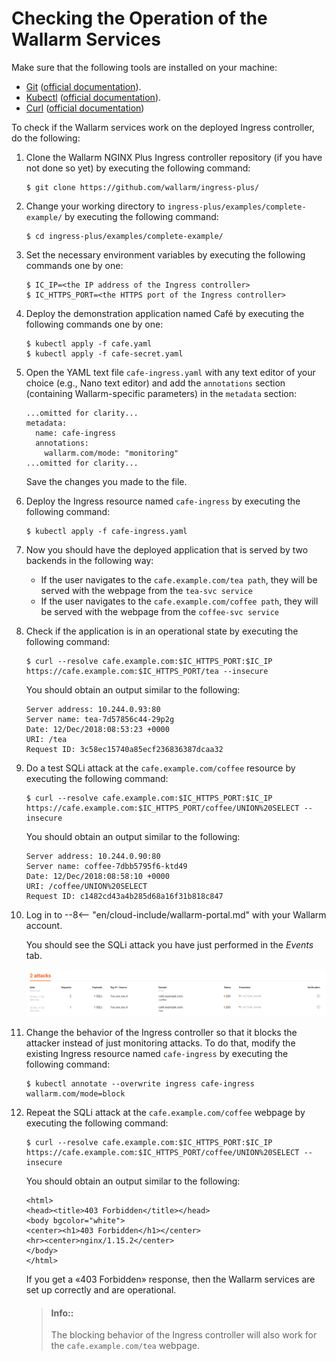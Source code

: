 ﻿
[link-git-website]:         https://git-scm.com/
[link-git-docs]:            https://git-scm.com/doc
[link-kubectl-website]:     https://kubernetes.io/docs/reference/kubectl/overview/
[link-kubectl-docs]:        https://kubernetes.io/docs/tasks/tools/install-kubectl/
[link-curl-website]:        https://curl.haxx.se/
[link-curl-docs]:           https://curl.haxx.se/docs/tooldocs.html
    
[img-wallarm-portal-events]:    ../../../../images/installation-ingress/1-wallarm-portal-events-en.png
    
    
[link-previous-chapter]:    resource-creation.md
    
    
    
    
#   Checking the Operation of the Wallarm Services

Make sure that the following tools are installed on your machine:
*   [Git][link-git-website] ([official documentation][link-git-docs]).
*   [Kubectl][link-kubectl-website] ([official documentation][link-kubectl-docs]).
*   [Curl][link-curl-website] ([official documentation][link-curl-docs])

To check if the Wallarm services work on the deployed Ingress controller, do the following:

1.  Clone the Wallarm NGINX Plus Ingress controller repository (if you have not done so yet) by executing the following command:
    
    ```
    $ git clone https://github.com/wallarm/ingress-plus/
    ```
    
2.  Change your working directory to `ingress-plus/examples/complete-example/` by executing the following command:
    
    ```
    $ cd ingress-plus/examples/complete-example/
    ```
    
3.  Set the necessary environment variables by executing the following commands one by one:
    
    ```
    $ IC_IP=<the IP address of the Ingress controller>
    $ IC_HTTPS_PORT=<the HTTPS port of the Ingress controller>
    ```
    
4.  Deploy the demonstration application named Café by executing the following commands one by one:
    
    ```
    $ kubectl apply -f cafe.yaml
    $ kubectl apply -f cafe-secret.yaml
    ```
    
5.  Open the YAML text file `cafe-ingress.yaml` with any text editor of your choice (e.g., Nano text editor) and add the `annotations` section (containing Wallarm-specific parameters) in the `metadata` section: 
    
    ```
    ...omitted for clarity...
    metadata:
      name: cafe-ingress
      annotations:
        wallarm.com/mode: "monitoring"
    ...omitted for clarity...
    ```
    
    Save the changes you made to the file.
     
6.  Deploy the Ingress resource named `cafe-ingress` by executing the following command:
    
    ```
    $ kubectl apply -f cafe-ingress.yaml
    ```
    
7.  Now you should have the deployed application that is served by two backends in the following way:
    *   If the user navigates to the `cafe.example.com/tea path`, they will be served with the webpage from the `tea-svc service`
    *   If the user navigates to the `cafe.example.com/coffee path`, they will be served with the webpage from the `coffee-svc service`
    
8.  Check if the application is in an operational state by executing the following command:
    
    ```
    $ curl --resolve cafe.example.com:$IC_HTTPS_PORT:$IC_IP https://cafe.example.com:$IC_HTTPS_PORT/tea --insecure
    ```
    
    You should obtain an output similar to the following:
    
    ```
    Server address: 10.244.0.93:80
    Server name: tea-7d57856c44-29p2g
    Date: 12/Dec/2018:08:53:23 +0000
    URI: /tea
    Request ID: 3c58ec15740a85ecf236836387dcaa32
    ```
    
9.  Do a test SQLi attack at the `cafe.example.com/coffee` resource by executing the following command:
    
    ```
    $ curl --resolve cafe.example.com:$IC_HTTPS_PORT:$IC_IP https://cafe.example.com:$IC_HTTPS_PORT/coffee/UNION%20SELECT --insecure
    ```
    
    You should obtain an output similar to the following:
    
    ```
    Server address: 10.244.0.90:80
    Server name: coffee-7dbb5795f6-ktd49
    Date: 12/Dec/2018:08:58:10 +0000
    URI: /coffee/UNION%20SELECT
    Request ID: c1482cd43a4b285d68a16f31b818c847
    ```
    
10. Log in to 
--8<-- "en/cloud-include/wallarm-portal.md"
 with your Wallarm account.
    
    You should see the SQLi attack you have just performed in the *Events* tab.
    
    ![Wallarm portal Events tab][img-wallarm-portal-events]
    
11. Change the behavior of the Ingress controller so that it blocks the attacker instead of just monitoring attacks. To do that, modify the existing Ingress resource named `cafe-ingress` by executing the following command:
    
    ```
    $ kubectl annotate --overwrite ingress cafe-ingress wallarm.com/mode=block
    ```
    
12. Repeat the SQLi attack at the `cafe.example.com/coffee` webpage by executing the following command:
    
    ```
    $ curl --resolve cafe.example.com:$IC_HTTPS_PORT:$IC_IP https://cafe.example.com:$IC_HTTPS_PORT/coffee/UNION%20SELECT --insecure
    ```
    
    You should obtain an output similar to the following:
    
    ```
    <html>
    <head><title>403 Forbidden</title></head>
    <body bgcolor="white">
    <center><h1>403 Forbidden</h1></center>
    <hr><center>nginx/1.15.2</center>
    </body>
    </html>
    ```
    
    If you get a «403 Forbidden» response, then the Wallarm services are set up correctly and are operational.
    
    >   #### Info::
    >   The blocking behavior of the Ingress controller will also work for the `cafe.example.com/tea` webpage.
